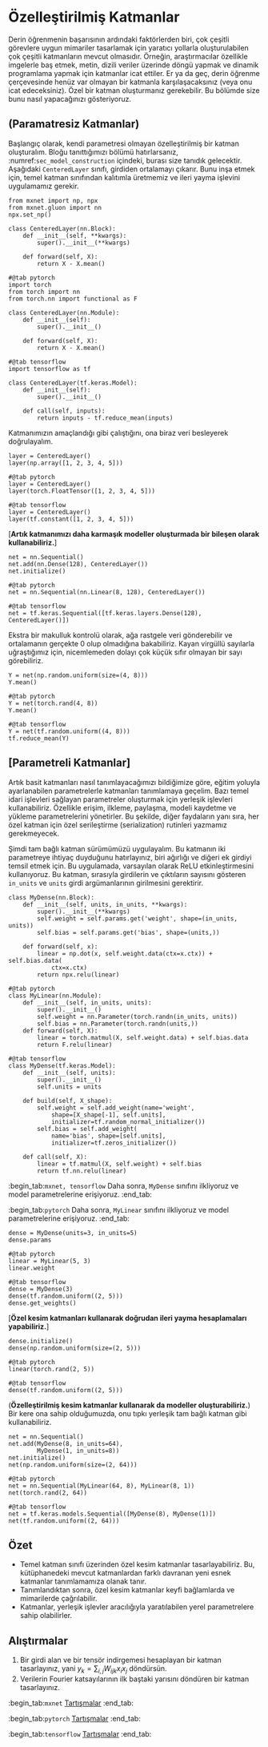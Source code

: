 # Özelleştirilmiş Katmanlar

Derin öğrenmenin başarısının ardındaki faktörlerden biri, çok çeşitli görevlere uygun mimariler tasarlamak için yaratıcı yollarla oluşturulabilen çok çeşitli katmanların mevcut olmasıdır. Örneğin, araştırmacılar özellikle imgelerle baş etmek, metin, dizili veriler üzerinde döngü yapmak ve dinamik programlama yapmak için katmanlar icat ettiler. Er ya da geç, derin öğrenme çerçevesinde henüz var olmayan bir katmanla karşılaşacaksınız (veya onu icat edeceksiniz). Özel bir katman oluşturmanız gerekebilir. Bu bölümde size bunu nasıl yapacağınızı gösteriyoruz.

## (**Paramatresiz Katmanlar**)

Başlangıç olarak, kendi parametresi olmayan özelleştirilmiş bir katman oluşturalım. Bloğu tanıttığımızı bölümü hatırlarsanız, :numref:`sec_model_construction` içindeki, burası size tanıdık gelecektir. Aşağıdaki `CenteredLayer` sınıfı, girdiden ortalamayı çıkarır. Bunu inşa etmek için, temel katman sınıfından kalıtımla üretmemiz ve ileri yayma işlevini uygulamamız gerekir.

```{.python .input}
from mxnet import np, npx
from mxnet.gluon import nn
npx.set_np()

class CenteredLayer(nn.Block):
    def __init__(self, **kwargs):
        super().__init__(**kwargs)

    def forward(self, X):
        return X - X.mean()
```

```{.python .input}
#@tab pytorch
import torch
from torch import nn
from torch.nn import functional as F

class CenteredLayer(nn.Module):
    def __init__(self):
        super().__init__()

    def forward(self, X):
        return X - X.mean()
```

```{.python .input}
#@tab tensorflow
import tensorflow as tf

class CenteredLayer(tf.keras.Model):
    def __init__(self):
        super().__init__()

    def call(self, inputs):
        return inputs - tf.reduce_mean(inputs)
```

Katmanımızın amaçlandığı gibi çalıştığını, ona biraz veri besleyerek doğrulayalım.

```{.python .input}
layer = CenteredLayer()
layer(np.array([1, 2, 3, 4, 5]))
```

```{.python .input}
#@tab pytorch
layer = CenteredLayer()
layer(torch.FloatTensor([1, 2, 3, 4, 5]))
```

```{.python .input}
#@tab tensorflow
layer = CenteredLayer()
layer(tf.constant([1, 2, 3, 4, 5]))
```

[**Artık katmanımızı daha karmaşık modeller oluşturmada bir bileşen olarak kullanabiliriz.**]

```{.python .input}
net = nn.Sequential()
net.add(nn.Dense(128), CenteredLayer())
net.initialize()
```

```{.python .input}
#@tab pytorch
net = nn.Sequential(nn.Linear(8, 128), CenteredLayer())
```

```{.python .input}
#@tab tensorflow
net = tf.keras.Sequential([tf.keras.layers.Dense(128), CenteredLayer()])
```

Ekstra bir makulluk kontrolü olarak, ağa rastgele veri gönderebilir ve ortalamanın gerçekte 0 olup olmadığına bakabiliriz. Kayan virgüllü sayılarla uğraştığımız için, nicemlemeden dolayı çok küçük sıfır olmayan bir sayı görebiliriz.

```{.python .input}
Y = net(np.random.uniform(size=(4, 8)))
Y.mean()
```

```{.python .input}
#@tab pytorch
Y = net(torch.rand(4, 8))
Y.mean()
```

```{.python .input}
#@tab tensorflow
Y = net(tf.random.uniform((4, 8)))
tf.reduce_mean(Y)
```

## [**Parametreli Katmanlar**]

Artık basit katmanları nasıl tanımlayacağımızı bildiğimize göre, eğitim yoluyla ayarlanabilen parametrelerle katmanları tanımlamaya geçelim. Bazı temel idari işlevleri sağlayan parametreler oluşturmak için yerleşik işlevleri kullanabiliriz. Özellikle erişim, ilkleme, paylaşma, modeli kaydetme ve yükleme parametrelerini yönetirler. Bu şekilde, diğer faydaların yanı sıra, her özel katman için özel serileştirme (serialization) rutinleri yazmamız gerekmeyecek.

Şimdi tam bağlı katman sürümümüzü uygulayalım. Bu katmanın iki parametreye ihtiyaç duyduğunu hatırlayınız, biri ağırlığı ve diğeri ek girdiyi temsil etmek için. Bu uygulamada, varsayılan olarak ReLU etkinleştirmesini kullanıyoruz. Bu katman, sırasıyla girdilerin ve çıktıların sayısını gösteren `in_units` ve `units` girdi argümanlarının girilmesini gerektirir.

```{.python .input}
class MyDense(nn.Block):
    def __init__(self, units, in_units, **kwargs):
        super().__init__(**kwargs)
        self.weight = self.params.get('weight', shape=(in_units, units))
        self.bias = self.params.get('bias', shape=(units,))

    def forward(self, x):
        linear = np.dot(x, self.weight.data(ctx=x.ctx)) + self.bias.data(
            ctx=x.ctx)
        return npx.relu(linear)
```

```{.python .input}
#@tab pytorch
class MyLinear(nn.Module):
    def __init__(self, in_units, units):
        super().__init__()
        self.weight = nn.Parameter(torch.randn(in_units, units))
        self.bias = nn.Parameter(torch.randn(units,))
    def forward(self, X):
        linear = torch.matmul(X, self.weight.data) + self.bias.data
        return F.relu(linear)
```

```{.python .input}
#@tab tensorflow
class MyDense(tf.keras.Model):
    def __init__(self, units):
        super().__init__()
        self.units = units

    def build(self, X_shape):
        self.weight = self.add_weight(name='weight',
            shape=[X_shape[-1], self.units],
            initializer=tf.random_normal_initializer())
        self.bias = self.add_weight(
            name='bias', shape=[self.units],
            initializer=tf.zeros_initializer())

    def call(self, X):
        linear = tf.matmul(X, self.weight) + self.bias
        return tf.nn.relu(linear)
```

:begin_tab:`mxnet, tensorflow`
Daha sonra, `MyDense` sınıfını ilkliyoruz ve model parametrelerine erişiyoruz.
:end_tab:

:begin_tab:`pytorch`
Daha sonra, `MyLinear` sınıfını ilkliyoruz ve model parametrelerine erişiyoruz.
:end_tab:

```{.python .input}
dense = MyDense(units=3, in_units=5)
dense.params
```

```{.python .input}
#@tab pytorch
linear = MyLinear(5, 3)
linear.weight
```

```{.python .input}
#@tab tensorflow
dense = MyDense(3)
dense(tf.random.uniform((2, 5)))
dense.get_weights()
```

[**Özel kesim katmanları kullanarak doğrudan ileri yayma hesaplamaları yapabiliriz.**]

```{.python .input}
dense.initialize()
dense(np.random.uniform(size=(2, 5)))
```

```{.python .input}
#@tab pytorch
linear(torch.rand(2, 5))
```

```{.python .input}
#@tab tensorflow
dense(tf.random.uniform((2, 5)))
```

(**Özelleştirilmiş kesim katmanlar kullanarak da modeller oluşturabiliriz.**) Bir kere ona sahip olduğumuzda, onu tıpkı yerleşik tam bağlı katman gibi kullanabiliriz.

```{.python .input}
net = nn.Sequential()
net.add(MyDense(8, in_units=64),
        MyDense(1, in_units=8))
net.initialize()
net(np.random.uniform(size=(2, 64)))
```

```{.python .input}
#@tab pytorch
net = nn.Sequential(MyLinear(64, 8), MyLinear(8, 1))
net(torch.rand(2, 64))
```

```{.python .input}
#@tab tensorflow
net = tf.keras.models.Sequential([MyDense(8), MyDense(1)])
net(tf.random.uniform((2, 64)))
```

## Özet

* Temel katman sınıfı üzerinden özel kesim katmanlar tasarlayabiliriz. Bu, kütüphanedeki mevcut katmanlardan farklı davranan yeni esnek katmanlar tanımlamamıza olanak tanır.
* Tanımlandıktan sonra, özel kesim katmanlar keyfi bağlamlarda ve mimarilerde çağrılabilir.
* Katmanlar, yerleşik işlevler aracılığıyla yaratılabilen yerel parametrelere sahip olabilirler.


## Alıştırmalar

1. Bir girdi alan ve bir tensör indirgemesi hesaplayan bir katman tasarlayınız, yani $y_k = \sum_{i, j} W_{ijk} x_i x_j$ döndürsün.
1. Verilerin Fourier katsayılarının ilk baştaki yarısını döndüren bir katman tasarlayınız.


:begin_tab:`mxnet`
[Tartışmalar](https://discuss.d2l.ai/t/58)
:end_tab:

:begin_tab:`pytorch`
[Tartışmalar](https://discuss.d2l.ai/t/59)
:end_tab:

:begin_tab:`tensorflow`
[Tartışmalar](https://discuss.d2l.ai/t/279)
:end_tab:
